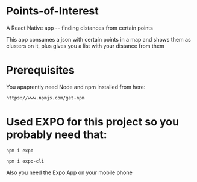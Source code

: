 
# Points-of-Interest
 A React Native app -- finding distances from certain points

This app consumes a json with certain points in a map and shows them as clusters on it, 
plus gives you a list with your distance from them


# Prerequisites

You apaprently need Node and npm installed from here:

`https://www.npmjs.com/get-npm`

# Used EXPO for this project so you probably need that:
`npm i expo`

`npm i expo-cli`

Also you need the Expo App on your mobile phone
